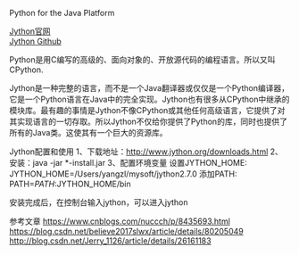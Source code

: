 
Python for the Java Platform

[Jython官网](http://www.jython.org/)  
[Jython Github](https://github.com/jython/jython)  


Python是用C编写的高级的、面向对象的、开放源代码的编程语言。所以又叫CPython.

Jython是一种完整的语言，而不是一个Java翻译器或仅仅是一个Python编译器，它是一个Python语言在Java中的完全实现。Jython也有很多从CPython中继承的模块库。最有趣的事情是Jython不像CPython或其他任何高级语言，它提供了对其实现语言的一切存取。所以Jython不仅给你提供了Python的库，同时也提供了所有的Java类。这使其有一个巨大的资源库。


Jython配置和使用
1、下载地址：http://www.jython.org/downloads.html
2、安装：java -jar *-install.jar
3、配置环境变量
设置JYTHON_HOME:
    JYTHON_HOME=/Users/yangzl/mysoft/jython2.7.0
添加PATH:
    PATH=$PATH:$JYTHON_HOME/bin

安装完成后，在控制台输入jython，可以进入jython    
   
参考文章
https://www.cnblogs.com/nuccch/p/8435693.html
https://blog.csdn.net/believe2017slwx/article/details/80205049
http://blog.csdn.net/Jerry_1126/article/details/26161183



